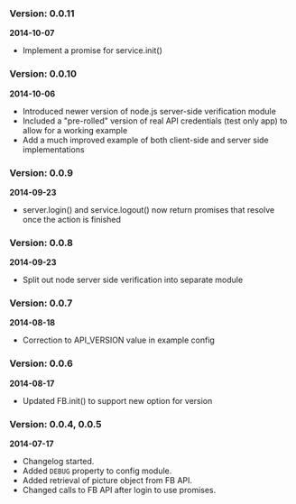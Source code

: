 ### Version: 0.0.11

**2014-10-07**

- Implement a promise for service.init()


### Version: 0.0.10

**2014-10-06**

- Introduced newer version of node.js server-side verification module
- Included a "pre-rolled" version of real API credentials (test only app) to allow for a working example
- Add a much improved example of both client-side and server side implementations


### Version: 0.0.9

**2014-09-23**

- server.login() and service.logout() now return promises that resolve once the action is finished


### Version: 0.0.8

**2014-09-23**

- Split out node server side verification into separate module


### Version: 0.0.7

**2014-08-18**

- Correction to API_VERSION value in example config

### Version: 0.0.6

**2014-08-17**

- Updated FB.init() to support new option for version

### Version: 0.0.4, 0.0.5

**2014-07-17**

- Changelog started.
- Added `DEBUG` property to config module.
- Added retrieval of picture object from FB API.
- Changed calls to FB API after login to use promises.
